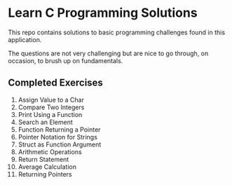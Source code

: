 # Learn C Programming Solutions
This repo contains solutions to basic programming challenges found in
this application.

The questions are not very challenging but are nice to go through, on
occasion, to brush up on fundamentals.

## Completed Exercises
1. Assign Value to a Char
2. Compare Two Integers
3. Print Using a Function
4. Search an Element
5. Function Returning a Pointer
6. Pointer Notation for Strings
7. Struct as Function Argument
8. Arithmetic Operations
9. Return Statement
10. Average Calculation
11. Returning Pointers
